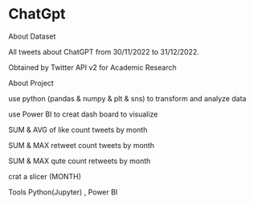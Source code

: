 # ChatGpt
About Dataset

All tweets about ChatGPT from 30/11/2022 to 31/12/2022.

Obtained by Twitter API v2 for Academic Research

About Project 

use python (pandas & numpy & plt & sns) to transform and analyze data 

use Power BI to creat dash board to visualize 

SUM & AVG of like count tweets by month

SUM & MAX retweet count tweets by month

SUM & MAX qute count retweets by month 

crat a slicer (MONTH)

Tools
Python(Jupyter) ,
Power BI 
